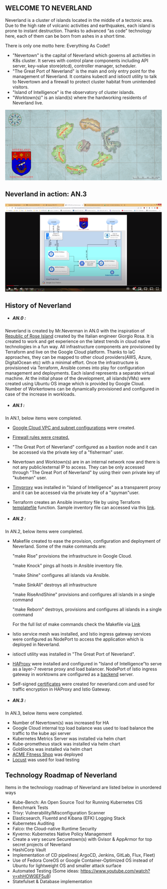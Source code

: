 ## WELCOME TO NEVERLAND
Neverland is a cluster of islands located in the middle of a tectonic area. Due to the high rate of volcanic activities and earthquakes, each island is prone to instant destruction. Thanks to advanced “as code” technology here, each of them can be born from ashes in a short time.

There is only one motto here: Everything As Code!!

- "Nevertown" is the capital of Neverland which governs all activities in K8s cluster. It serves with control plane components including API server, key-value store(etcd), controller manager, scheduler.
- "The Great Port of Neverland" is the main and only entry point for the management of Neverland. It contains kubectl and istioctl utility to talk to Nevertown and a firewall to protect cluster habitat from unintended visitors.
- "Island of Intelligence" is the observatory of cluster islands.
- "Worktown(s)" is  an island(s) where the hardworking residents of Neverland live.

![](https://github.com/mrneverman/NEVERLAND/blob/main/drawings/map.png)

## Neverland in action: AN.3
[![IMAGE ALT TEXT](https://github.com/mrneverman/NEVERLAND/blob/main/drawings/Youtube.PNG)](https://www.youtube.com/watch?v=jpZ-P1zV7ew "Neverland in action: AN.3")



## History of Neverland

- ##### AN.0 :
Neverland is created by Mr.Neverman in AN.0 with the inspiration of [Republic of Rose Island](https://en.wikipedia.org/wiki/Republic_of_Rose_Island) created by the Italian engineer Giorgio Rosa. It is created to work and get experience on the latest trends in cloud native technologies in a fun way. All infrastructure components are provisioned by Terraform and live on the Google Cloud platform. Thanks to IaC approaches, they can be mapped to other cloud providers(AWS, Azure, DigitalOcean etc) with a minimal effort. Once the infrastructure is provisioned via Terraform, Ansible comes into play for configuration management and deployments. Each island represents a separate virtual machine. At the initial phase of the development, all islands(VMs) were created using Ubuntu OS image which is provided by Google Cloud. Number of Workertowns can be dynamically provisioned and configured in case of the increase in workloads.
- ##### AN.1 :
 In AN.1, below items were completed.
- [Google Cloud VPC and  subnet configurations](https://github.com/mrneverman/NEVERLAND/blob/e9127e4742b800ff91d4a4c4cdfadd701a310f0a/terraform/network_firewall.tf "Google Cloud VPC and  subnet configurations") were created.
- [Firewall rules were created.](https://github.com/mrneverman/NEVERLAND/blob/e9127e4742b800ff91d4a4c4cdfadd701a310f0a/terraform/network_firewall.tf "Firewall rules were created.")
- "The Great Port of Neverland"  configured as a bastion node and it can be accessed via the private key of a "fisherman" user.
- Nevertown and Worktown(s) are in an internal network now and there is not any public/external IP to access. They can be only accessed through "The Great Port of Neverland" by using their own private key of "kubeman" user.
- [Tinyproxy](http://tinyproxy.github.io/ "Tinyproxy") was installed in "Island of Intelligence" as a transparent proxy and it can be accessed via the private key of a "spyman"user.
- Terraform creates an Ansible inventory file by using Terraform [templatefile](https://www.terraform.io/language/functions/templatefile "templatefile") function. Sample inventory file can accessed via this [link](https://github.com/mrneverman/NEVERLAND/blob/e9127e4742b800ff91d4a4c4cdfadd701a310f0a/ansible/inventory_sample.cfg "link").

- ##### AN.2 :
In AN.2, below items were completed.
- Makefile created to ease the provision, configuration and deployment of Neverland.
Some of the make commands are:

  "make Rise" provisions the infrastructure in Google Cloud.

  "make Knock" pings all hosts in Ansible inventory file.

  "make Shine" configures all islands via Ansible.

  "make SinkAll" destroys all infrastructure

  "make RiseAndShine" provisions and configures all islands in a single command

  "make Reborn" destroys, provisions and configures all islands in a single command

  For the full list of make commands check the Makefile via [Link](https://github.com/mrneverman/NEVERLAND/blob/main/Makefile "Link")
- Istio service mesh was installed, and Istio ingress gateway services were configured as NodePort to access the application which is deployed in Neverland.
- istioctl utility was installed in "The Great Port of Neverland".
- [HAProxy](http://www.haproxy.org/ "HAProxy") were installed and configured in "Island of Intelligence”to serve as a layer-7 reverse proxy and load balancer. NodePort of Istio ingress gateway in worktowns are configured as a [backend](https://github.com/mrneverman/NEVERLAND/blob/main/ansible/island-of-intelligence_init.yaml#L88 "backend") server.
- Self-signed [certificates](https://github.com/mrneverman/NEVERLAND/blob/c797b49a67b65703c0d48023619ea164fb742fd5/ansible/island-of-intelligence_init.yaml#L57 "certificates") were created for neverland.com and used for traffic encryption in HAProxy and Istio Gateway.

- ##### AN.3 :
In AN.3, below items were completed.
- Number of Nevertown(s) was increased for HA
- Google Cloud internal tcp load balance was used to  load balance the traffic to the kube api server
- Kubernetes Metrics Server was installed via helm chart
- Kube-prometheus stack  was installed via helm chart
- Goldilocks was installed via helm chart
- [ACME Fitness Shop](https://github.com/vmwarecloudadvocacy/acme_fitness_demo "ACME Fitness Shop") was deployed
- [Locust](https://locust.io/ "Locust") was used for load testing


## Technology Roadmap of Neverland
Items in the technology roadmap of Neverland are listed  below in unordered ways
- Kube-Bench: An Open Source Tool for Running Kubernetes CIS Benchmark Tests
- Trivy: Vulnerability/Misconfiguration Scanner
- Elasticsearch, Fluentd and Kibana (EFK) Logging Stack
- Kubernetes Auditing
- Falco: the Cloud-native Runtime Security
- Kyverno: Kubernetes Native Policy Management
- Create a very secure Securetown(s) with Gvisor & AppArmor for top secret projects of Neverland
- HashiCorp Vault
- Implementation of CD pipelines( ArgoCD, Jenkins, GitLab, Flux, Fleet)
- Use of Fedora CoreOS or Google Container-Optimized OS instead of Ubuntu for lightweight OS and smaller attack surface
- Automated Testing (Some ideas: https://www.youtube.com/watch?v=xhHOW0EF5u8)
- Statefulset & Database implementation


